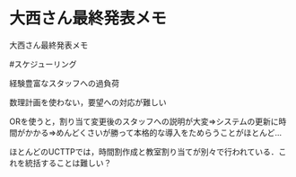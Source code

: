 # 大西さん最終発表メモ
大西さん最終発表メモ

#スケジューリング

 経験豊富なスタッフへの過負荷

 数理計画を使わない，要望への対応が難しい

 ORを使うと，割り当て変更後のスタッフへの説明が大変⇒システムの更新に時間がかかる⇒めんどくさいが勝って本格的な導入をためらうことがほとんど...

 ほとんどのUCTTPでは，時間割作成と教室割り当てが別々で行われている．これを統括することは難しい？

　



